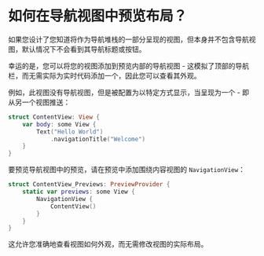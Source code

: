 如何在导航视图中预览布局？
===

如果您设计了您知道将作为导航堆栈的一部分呈现的视图，但本身并不包含导航视图，默认情况下不会看到其导航标题或按钮。

幸运的是，您可以将您的视图添加到预览内部的导航视图 - 这模拟了顶部的导航栏，而无需实际为实时代码添加一个，因此您可以查看其外观。

例如，此视图没有导航视图，但是被配置为以特定方式显示，当呈现为一个 - 即从另一个视图推送：

```swift
struct ContentView: View {
    var body: some View {
        Text("Hello World")
            .navigationTitle("Welcome")
    }
}
```

要预览导航视图中的预览，请在预览中添加围绕内容视图的 `NavigationView`：

```swift
struct ContentView_Previews: PreviewProvider {
    static var previews: some View {
        NavigationView {
            ContentView()
        }
    }
}
```

这允许您准确地查看视图如何外观，而无需修改视图的实际布局。